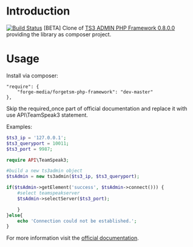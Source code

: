 Introduction
============
[![Build Status](https://scrutinizer-ci.com/g/Forge-Media/forgetsm-php-framework/badges/build.png?b=master)](https://scrutinizer-ci.com/g/Forge-Media/forgetsm-php-framework/build-status/master)
[BETA]
Clone of [TS3 ADMIN PHP Framework 0.8.0.0](http://ts3admin.info/index.php) providing the library as composer project.


Usage
=====

Install via composer:

    "require": {
        "forge-media/forgetsm-php-framework": "dev-master"
    },

Skip the required_once part of official documentation and replace it with use API\TeamSpeak3 statement.

Examples:

```php
$ts3_ip = '127.0.0.1';
$ts3_queryport = 10011;
$ts3_port = 9987;

require API\TeamSpeak3;

#build a new ts3admin object
$tsAdmin = new ts3admin($ts3_ip, $ts3_queryport);

if($tsAdmin->getElement('success', $tsAdmin->connect())) {
	#select teamspeakserver
	$tsAdmin->selectServer($ts3_port);

	}
}else{
	echo 'Connection could not be established.';
}

```

For more information visit the [official documentation](http://ts3admin.info/manual/classts3admin.html).
